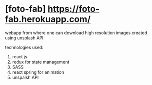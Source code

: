# [foto-fab] https://foto-fab.herokuapp.com/

webapp from where one can download high resolution images created using unsplash API


technologies used: 
1. react js 
2. redux for state management
3. SASS
4. react spring for animation
5. unspalsh API
